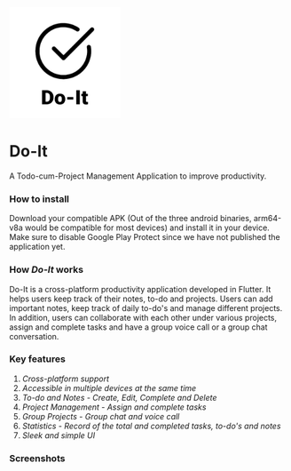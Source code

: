 <div align="start">
  <img src="assets/icon.png" width="200">
</div>

# Do-It
A Todo-cum-Project Management Application to improve productivity.

### How to install
Download your compatible APK (Out of the three android binaries, arm64-v8a would be compatible for most devices) and install it in your device. 
Make sure to disable Google Play Protect since we have not published the application yet.

### How _Do-It_ works
Do-It is a cross-platform productivity application developed in Flutter. It helps users keep track of their notes, to-do and projects. 
Users can add important notes, keep track of daily to-do's and manage different projects. 
In addition, users can collaborate with each other under various projects, assign and complete tasks and have a group voice call or a group chat conversation. 

### Key features
1. _Cross-platform support_
2. _Accessible in multiple devices at the same time_
3. _To-do and Notes - Create, Edit, Complete and Delete_
4. _Project Management - Assign and complete tasks_
5. _Group Projects - Group chat and voice call_
6. _Statistics - Record of the total and completed tasks, to-do's and notes_
7. _Sleek and simple UI_

### Screenshots
